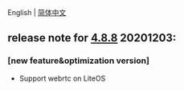 English | [简体中文](./release_note_zh-CN.md)

## release note for **[4.8.8](./dowload_list_liteos_4.8.8.md)** 20201203:
### [new feature&optimization version]
- Support webrtc on LiteOS